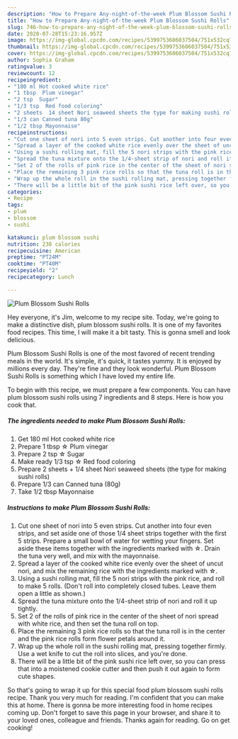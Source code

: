 ```yaml
---
description: "How to Prepare Any-night-of-the-week Plum Blossom Sushi Rolls"
title: "How to Prepare Any-night-of-the-week Plum Blossom Sushi Rolls"
slug: 746-how-to-prepare-any-night-of-the-week-plum-blossom-sushi-rolls
date: 2020-07-28T15:23:16.957Z
image: https://img-global.cpcdn.com/recipes/5399753606037504/751x532cq70/plum-blossom-sushi-rolls-recipe-main-photo.jpg
thumbnail: https://img-global.cpcdn.com/recipes/5399753606037504/751x532cq70/plum-blossom-sushi-rolls-recipe-main-photo.jpg
cover: https://img-global.cpcdn.com/recipes/5399753606037504/751x532cq70/plum-blossom-sushi-rolls-recipe-main-photo.jpg
author: Sophia Graham
ratingvalue: 3
reviewcount: 12
recipeingredient:
- "180 ml Hot cooked white rice"
- "1 tbsp  Plum vinegar"
- "2 tsp  Sugar"
- "1/3 tsp  Red food coloring"
- "2 sheets  14 sheet Nori seaweed sheets the type for making sushi rolls"
- "1/3 can Canned tuna 80g"
- "1/2 tbsp Mayonnaise"
recipeinstructions:
- "Cut one sheet of nori into 5 even strips. Cut another into four even strips, and set aside one of those 1/4 sheet strips together with the first 5 strips. Prepare a small bowl of water for wetting your fingers. Set aside these items together with the ingredients marked with ☆. Drain the tuna very well, and mix with the mayonnaise."
- "Spread a layer of the cooked white rice evenly over the sheet of uncut nori, and mix the remaining rice with the ingredients marked with ☆."
- "Using a sushi rolling mat, fill the 5 nori strips with the pink rice, and roll to make 5 rolls. (Don&#39;t roll into completely closed tubes. Leave them open a little as shown.)"
- "Spread the tuna mixture onto the 1/4-sheet strip of nori and roll it up tightly."
- "Set 2 of the rolls of pink rice in the center of the sheet of nori spread with white rice, and then set the tuna roll on top."
- "Place the remaining 3 pink rice rolls so that the tuna roll is in the center and the pink rice rolls form flower petals around it."
- "Wrap up the whole roll in the sushi rolling mat, pressing together firmly. Use a wet knife to cut the roll into slices, and you&#39;re done."
- "There will be a little bit of the pink sushi rice left over, so you can press that into a moistened cookie cutter and then push it out again to form cute shapes."
categories:
- Recipe
tags:
- plum
- blossom
- sushi

katakunci: plum blossom sushi 
nutrition: 238 calories
recipecuisine: American
preptime: "PT24M"
cooktime: "PT40M"
recipeyield: "2"
recipecategory: Lunch

---
```



![Plum Blossom Sushi Rolls](https://img-global.cpcdn.com/recipes/5399753606037504/751x532cq70/plum-blossom-sushi-rolls-recipe-main-photo.jpg)

Hey everyone, it's Jim, welcome to my recipe site. Today, we're going to make a distinctive dish, plum blossom sushi rolls. It is one of my favorites food recipes. This time, I will make it a bit tasty. This is gonna smell and look delicious.

Plum Blossom Sushi Rolls is one of the most favored of recent trending meals in the world. It's simple, it's quick, it tastes yummy. It is enjoyed by millions every day. They're fine and they look wonderful. Plum Blossom Sushi Rolls is something which I have loved my entire life.




To begin with this recipe, we must prepare a few components. You can have plum blossom sushi rolls using 7 ingredients and 8 steps. Here is how you cook that.

<!--inarticleads1-->

##### The ingredients needed to make Plum Blossom Sushi Rolls:

1. Get 180 ml Hot cooked white rice
1. Prepare 1 tbsp ☆ Plum vinegar
1. Prepare 2 tsp ☆ Sugar
1. Make ready 1/3 tsp ☆ Red food coloring
1. Prepare 2 sheets + 1/4 sheet Nori seaweed sheets (the type for making sushi rolls)
1. Prepare 1/3 can Canned tuna (80g)
1. Take 1/2 tbsp Mayonnaise




<!--inarticleads2-->

##### Instructions to make Plum Blossom Sushi Rolls:

1. Cut one sheet of nori into 5 even strips. Cut another into four even strips, and set aside one of those 1/4 sheet strips together with the first 5 strips. Prepare a small bowl of water for wetting your fingers. Set aside these items together with the ingredients marked with ☆. Drain the tuna very well, and mix with the mayonnaise.
1. Spread a layer of the cooked white rice evenly over the sheet of uncut nori, and mix the remaining rice with the ingredients marked with ☆.
1. Using a sushi rolling mat, fill the 5 nori strips with the pink rice, and roll to make 5 rolls. (Don&#39;t roll into completely closed tubes. Leave them open a little as shown.)
1. Spread the tuna mixture onto the 1/4-sheet strip of nori and roll it up tightly.
1. Set 2 of the rolls of pink rice in the center of the sheet of nori spread with white rice, and then set the tuna roll on top.
1. Place the remaining 3 pink rice rolls so that the tuna roll is in the center and the pink rice rolls form flower petals around it.
1. Wrap up the whole roll in the sushi rolling mat, pressing together firmly. Use a wet knife to cut the roll into slices, and you&#39;re done.
1. There will be a little bit of the pink sushi rice left over, so you can press that into a moistened cookie cutter and then push it out again to form cute shapes.




So that's going to wrap it up for this special food plum blossom sushi rolls recipe. Thank you very much for reading. I'm confident that you can make this at home. There is gonna be more interesting food in home recipes coming up. Don't forget to save this page in your browser, and share it to your loved ones, colleague and friends. Thanks again for reading. Go on get cooking!
